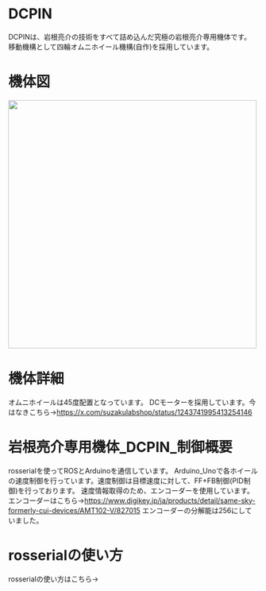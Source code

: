# DCPIN
DCPINは、岩根亮介の技術をすべて詰め込んだ究極の岩根亮介専用機体です。
移動機構として四輪オムニホイール機構(自作)を採用しています。

# 機体図
<img src="https://github.com/user-attachments/assets/d64a460b-2bc1-42fc-97da-57b8c8728361" width="500">


# 機体詳細
オムニホイールは45度配置となっています。
DCモーターを採用しています。今はなきこちら→https://x.com/suzakulabshop/status/1243741995413254146

# 岩根亮介専用機体_DCPIN_制御概要
rosserialを使ってROSとArduinoを通信しています。
Arduino_Unoで各ホイールの速度制御を行っています。速度制御は目標速度に対して、FF+FB制御(PID制御)を行っております。
速度情報取得のため、エンコーダーを使用しています。エンコーダーはこちら→https://www.digikey.jp/ja/products/detail/same-sky-formerly-cui-devices/AMT102-V/827015
エンコーダーの分解能は256にしていました。

# rosserialの使い方
rosserialの使い方はこちら→
